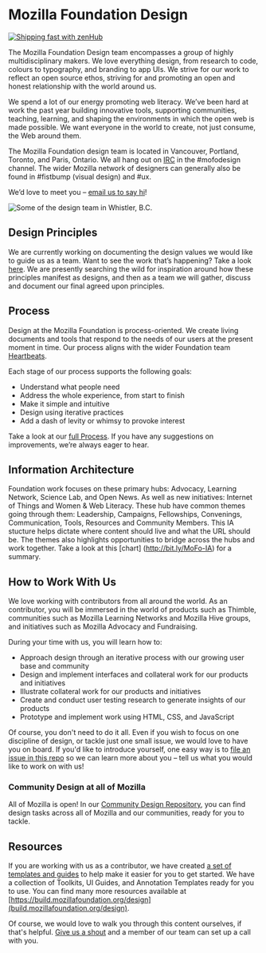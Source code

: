 # Mozilla Foundation Design
[![Shipping fast with zenHub](https://raw.githubusercontent.com/ZenHubIO/support/master/zenhub-badge.png)](https://zenhub.com)

The Mozilla Foundation Design team encompasses a group of highly multidisciplinary makers. We love everything design, from research to code, colours to typography, and branding to app UIs. We strive for our work to reflect an open source ethos, striving for and promoting an open and honest relationship with the world around us.

We spend a lot of our energy promoting web literacy. We’ve been hard at work the past year building innovative tools, supporting communities, teaching, learning, and shaping the environments in which the open web is made possible. We want everyone in the world to create, not just consume, the Web around them.

The Mozilla Foundation design team is located in Vancouver, Portland, Toronto, and Paris, Ontario. We all hang out on [IRC](https://wiki.mozilla.org/IRC) in the #mofodesign channel. The wider Mozilla network of designers can generally also be found in #fistbump (visual design) and #ux.

We’d love to meet you – [email us to say hi](open-design@mozillafoundation.org)!

![Some of the design team in Whistler, B.C.](https://cloud.githubusercontent.com/assets/1119821/12303693/ba0ddc48-b9f9-11e5-9afb-c6a14f7e44af.png)


## Design Principles

We are currently working on documenting the design values we would like to guide us as a team. Want to see the work that’s happening? Take a look [here](https://github.com/MozillaFoundation/Design/issues?utf8=%E2%9C%93&q=is%3Aopen+label%3AP1+moodboard). We are presently searching the wild for inspiration around how these principles manifest as designs, and then as a team we will gather, discuss and document our final agreed upon principles.

## Process

Design at the Mozilla Foundation is process-oriented. We create living documents and tools that respond to the needs of our users at the present moment in time. Our process aligns with the wider Foundation team [Heartbeats](http://book.webmaker.org/heartbeats.html).

Each stage of our process supports the following goals:

- Understand what people need
- Address the whole experience, from start to finish
- Make it simple and intuitive
- Design using iterative practices
- Add a dash of levity or whimsy to provoke interest

Take a look at our [full Process](https://github.com/MozillaFoundation/Design/wiki/Process). If you have any suggestions on improvements, we’re always eager to hear.

## Information Architecture
Foundation work focuses on these primary hubs: Advocacy, Learning Network, Science Lab, and Open News. As well as new initiatives: Internet of Things and Women & Web Literacy. These hub have common themes going through them: Leadership, Campaigns, Fellowships, Convenings, Communication, Tools, Resources and Community Members. This IA stucture helps dictate where content should live and what the URL should be. The themes also highlights opportunities to bridge across the hubs and work together. Take a look at this [chart] (http://bit.ly/MoFo-IA) for a summary.

## How to Work With Us

We love working with contributors from all around the world. As an contributor, you will be immersed in the world of products such as Thimble, communities such as Mozilla Learning Networks and Mozilla Hive groups, and initiatives such as Mozilla Advocacy and Fundraising.

During your time with us, you will learn how to:

- Approach design through an iterative process with our growing user base and community
- Design and implement interfaces and collateral work for our products and initiatives
- Illustrate collateral work for our products and initiatives
- Create and conduct user testing research to generate insights of our products
- Prototype and implement work using HTML, CSS, and JavaScript

Of course, you don't need to do it all. Even if you wish to focus on one discipline of design, or tackle just one small issue, we would love to have you on board. If you'd like to introduce yourself, one easy way is to [file an issue in this repo](https://github.com/MozillaFoundation/Design/issues/new) so we can learn more about you – tell us what you would like to work on with us!

### Community Design at all of Mozilla

All of Mozilla is open! In our [Community Design Repository](https://github.com/mozilla/community-design), you can find design tasks across all of Mozilla and our communities, ready for you to tackle.

## Resources

If you are working with us as a contributor, we have created [a set of templates and guides](https://drive.google.com/folderview?id=0ByIoeeW0a3R_UjEzdDU4NlMzYXc&usp=drive_web) to help make it easier for you to get started. We have a collection of Toolkits, UI Guides, and Annotation Templates ready for you to use. You can find many more resources available at [https://build.mozillafoundation.org/design](build.mozillafoundation.org/design).

Of course, we would love to walk you through this content ourselves, if that's helpful. [Give us a shout](mofo-design@mozillafoundation.org) and a member of our team can set up a call with you.
